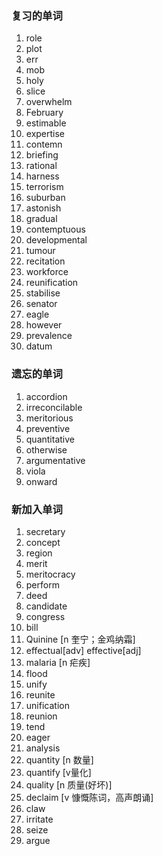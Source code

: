 ### 复习的单词

1. role
2. plot
3. err
4. mob
5. holy
6. slice
7. overwhelm
8. February
9. estimable
10. expertise
11. contemn
12. briefing
13. rational
14. harness
15. terrorism
16. suburban
17. astonish
18. gradual
19. contemptuous
20. developmental
21. tumour
22. recitation
23. workforce
24. reunification
25. stabilise
26. senator
27. eagle
28. however
29. prevalence
30. datum



### 遗忘的单词

1. accordion
2. irreconcilable
3. meritorious
4. preventive
5. quantitative
6. otherwise
7. argumentative
8. viola
9. onward





### 新加入单词

1. secretary
2. concept
3. region
4. merit
5. meritocracy
6. perform
7. deed
8. candidate
9. congress
10. bill
11. Quinine [n 奎宁；金鸡纳霜]
12. effectual[adv]   effective[adj]
13. malaria [n 疟疾]
14. flood
15. unify
16. reunite
17. unification
18. reunion
19. tend
20. eager
21. analysis
22. quantity [n 数量]
23. quantify [v量化]
24. quality [n 质量(好坏)]
25. declaim [v 慷慨陈词，高声朗诵]
26. claw
27. irritate
28. seize
29. argue